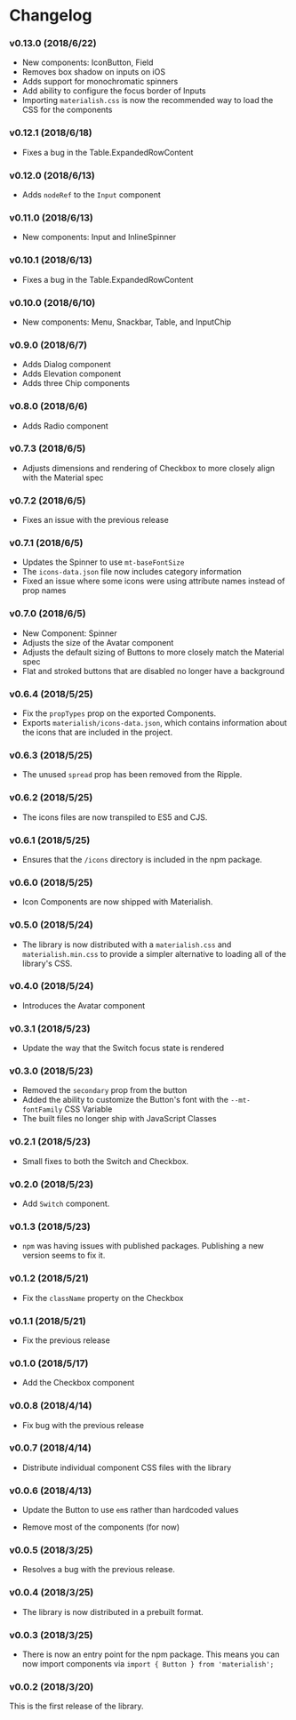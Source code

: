 # Changelog

### v0.13.0 (2018/6/22)

- New components: IconButton, Field
- Removes box shadow on inputs on iOS
- Adds support for monochromatic spinners
- Add ability to configure the focus border of Inputs
- Importing `materialish.css` is now the recommended way to load the CSS for the components

### v0.12.1 (2018/6/18)

- Fixes a bug in the Table.ExpandedRowContent

### v0.12.0 (2018/6/13)

- Adds `nodeRef` to the `Input` component

### v0.11.0 (2018/6/13)

- New components: Input and InlineSpinner

### v0.10.1 (2018/6/13)

- Fixes a bug in the Table.ExpandedRowContent

### v0.10.0 (2018/6/10)

- New components: Menu, Snackbar, Table, and InputChip

### v0.9.0 (2018/6/7)

- Adds Dialog component
- Adds Elevation component
- Adds three Chip components

### v0.8.0 (2018/6/6)

- Adds Radio component

### v0.7.3 (2018/6/5)

- Adjusts dimensions and rendering of Checkbox to more closely align with the Material spec

### v0.7.2 (2018/6/5)

- Fixes an issue with the previous release

### v0.7.1 (2018/6/5)

- Updates the Spinner to use `mt-baseFontSize`
- The `icons-data.json` file now includes category information
- Fixed an issue where some icons were using attribute names instead of prop names

### v0.7.0 (2018/6/5)

- New Component: Spinner
- Adjusts the size of the Avatar component
- Adjusts the default sizing of Buttons to more closely match the Material spec
- Flat and stroked buttons that are disabled no longer have a background

### v0.6.4 (2018/5/25)

- Fix the `propTypes` prop on the exported Components.
- Exports `materialish/icons-data.json`, which contains information about the icons that are included
  in the project.

### v0.6.3 (2018/5/25)

- The unused `spread` prop has been removed from the Ripple.

### v0.6.2 (2018/5/25)

- The icons files are now transpiled to ES5 and CJS.

### v0.6.1 (2018/5/25)

- Ensures that the `/icons` directory is included in the npm package.

### v0.6.0 (2018/5/25)

- Icon Components are now shipped with Materialish.

### v0.5.0 (2018/5/24)

- The library is now distributed with a `materialish.css` and `materialish.min.css` to provide a
  simpler alternative to loading all of the library's CSS.

### v0.4.0 (2018/5/24)

- Introduces the Avatar component

### v0.3.1 (2018/5/23)

- Update the way that the Switch focus state is rendered

### v0.3.0 (2018/5/23)

- Removed the `secondary` prop from the button
- Added the ability to customize the Button's font with the `--mt-fontFamily` CSS Variable
- The built files no longer ship with JavaScript Classes

### v0.2.1 (2018/5/23)

- Small fixes to both the Switch and Checkbox.

### v0.2.0 (2018/5/23)

- Add `Switch` component.

### v0.1.3 (2018/5/23)

- `npm` was having issues with published packages. Publishing a new version
  seems to fix it.

### v0.1.2 (2018/5/21)

- Fix the `className` property on the Checkbox

### v0.1.1 (2018/5/21)

- Fix the previous release

### v0.1.0 (2018/5/17)

- Add the Checkbox component

### v0.0.8 (2018/4/14)

- Fix bug with the previous release

### v0.0.7 (2018/4/14)

- Distribute individual component CSS files with the library

### v0.0.6 (2018/4/13)

- Update the Button to use `em`s rather than hardcoded values

- Remove most of the components (for now)

### v0.0.5 (2018/3/25)

- Resolves a bug with the previous release.

### v0.0.4 (2018/3/25)

- The library is now distributed in a prebuilt format.

### v0.0.3 (2018/3/25)

- There is now an entry point for the npm package. This means you can now
  import components via `import { Button } from 'materialish';`

### v0.0.2 (2018/3/20)

This is the first release of the library.
